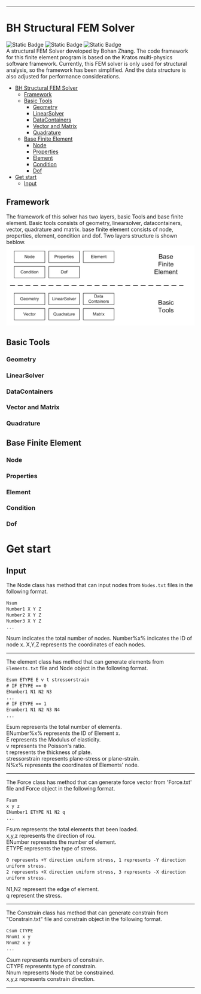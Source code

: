 ***
# BH Structural FEM Solver
![Static Badge](https://img.shields.io/badge/FEM-Solver-green)
![Static Badge](https://img.shields.io/badge/Language-C%2B%2B17-red)
![Static Badge](https://img.shields.io/badge/Frame-Kratos-blue)\
A structural FEM Solver developed by Bohan Zhang. The code framework for this finite element program is based on the Kratos multi-physics software framework. Currently, this FEM solver is only used for structural analysis, so the framework has been simplified. And the data structure is also adjusted for performance considerations.

- [BH Structural FEM Solver](#bh-structural-fem-solver)
  - [Framework](#framework)
  - [Basic Tools](#basic-tools)
    - [Geometry](#geometry)
    - [LinearSolver](#linearsolver)
    - [DataContainers](#datacontainers)
    - [Vector and Matrix](#vector-and-matrix)
    - [Quadrature](#quadrature)
  - [Base Finite Element](#base-finite-element)
    - [Node](#node)
    - [Properties](#properties)
    - [Element](#element)
    - [Condition](#condition)
    - [Dof](#dof)
- [Get start](#get-start)
  - [Input](#input)

## Framework
The framework of this solver has two layers, basic Tools and base finite element. Basic tools consists of geometry, linearsolver, datacontainers, vector, quadrature and matrix.
base finite element consists of node, properties, element, condition and dof.
Two layers structure is shown beblow.
![Two layers structure](pic/pic1.jpg)

## Basic Tools
### Geometry
### LinearSolver
### DataContainers
### Vector and Matrix
### Quadrature
## Base Finite Element
### Node
### Properties
### Element
### Condition
### Dof


# Get start
## Input
The Node class has method that can input nodes from `Nodes.txt`  files in the following format.
```
Nsum
Number1 X Y Z
Number2 X Y Z
Number3 X Y Z
...
```
Nsum indicates the total number of nodes.
Number%x% indicates the ID of node x.
X,Y,Z represents the coordinates of each nodes.
***
The element class has method that can generate elements from `Elements.txt` file and Node object in the following format.
```
Esum ETYPE E v t stressorstrain
# IF ETYPE == 0
ENumber1 N1 N2 N3 
...
# IF ETYPE == 1
Enumber1 N1 N2 N3 N4
...
```
Esum represents the total number of elements.\
ENumber%x% represents the ID of Element x.\
E represents the Modulus of elasticity.\
v represents the Poisson's ratio.\
t represents the thickness of plate.\
stressorstrain represents plane-stress or plane-strain.\
N%x% represents the coordinates of Elements' node.
***
The Force class has method that can generate force vector from 'Force.txt' file and Force object in the following format.
```
Fsum
x y z
ENumber1 ETYPE N1 N2 q
...
```
Fsum represents the total elements that been loaded.\
x,y,z represents the direction of rou.\
ENumber represetns the number of element.\
ETYPE represents the type of stress.
```
0 represents +Y direction uniform stress, 1 represents -Y direction uniform stress.
2 represents +X direction uniform stress, 3 represents -X direction uniform stress.
```
N1,N2 represent the edge of element.\
q represent the stress.
***
The Constrain class has method that can generate constrain from "Constrain.txt" file and constrain object in the following format.
```
Csum CTYPE
Nnum1 x y
Nnum2 x y
...
```
Csum represents numbers of constrain.\
CTYPE represents type of constrain.\
Nnum represents Node that be constrained.\
x,y,z represents constrain direction.
***
